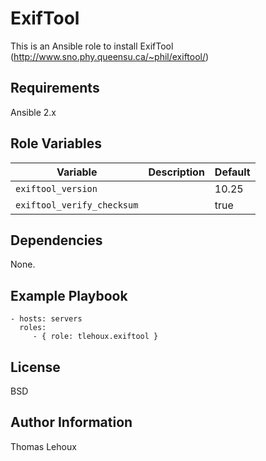 ExifTool
=========

This is an Ansible role to install ExifTool (http://www.sno.phy.queensu.ca/~phil/exiftool/)

Requirements
------------

Ansible 2.x

Role Variables
--------------

|Variable|Description|Default|
|---|---|---|
|```exiftool_version```||10.25|
|```exiftool_verify_checksum```||true|

Dependencies
------------

None.

Example Playbook
----------------

    - hosts: servers
      roles:
         - { role: tlehoux.exiftool }

License
-------

BSD

Author Information
------------------

Thomas Lehoux
